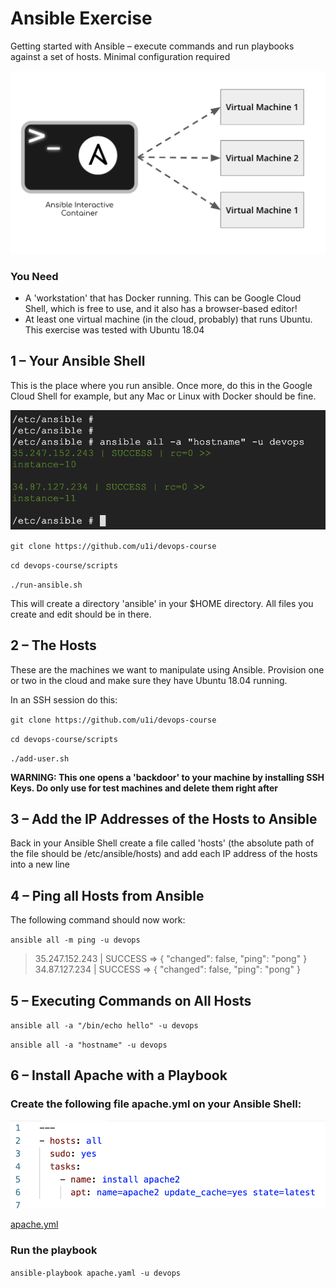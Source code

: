 # Ansible Exercise

Getting started with Ansible – execute commands and run playbooks against a set of hosts. Minimal configuration required

![](./exercise.png)

### You Need

* A 'workstation' that has Docker running. This can be Google Cloud Shell, which is free to use, and it also has a browser-based editor!
* At least one virtual machine (in the cloud, probably) that runs Ubuntu. This exercise was tested with Ubuntu 18.04

## 1 – Your Ansible Shell

This is the place where you run ansible. Once more, do this in the Google Cloud Shell for example, but any Mac or Linux with Docker should be fine.

![](./shell.png)

`git clone https://github.com/u1i/devops-course`

`cd devops-course/scripts`

`./run-ansible.sh`

This will create a directory 'ansible' in your $HOME directory. All files you create and edit should be in there.

## 2 – The Hosts

These are the machines we want to manipulate using Ansible. Provision one or two in the cloud and make sure they have Ubuntu 18.04 running.

In an SSH session do this:

`git clone https://github.com/u1i/devops-course`

`cd devops-course/scripts`

`./add-user.sh`

**WARNING: This one opens a 'backdoor' to your machine by installing SSH Keys. Do only use for test machines and delete them right after**

## 3 – Add the IP Addresses of the Hosts to Ansible

Back in your Ansible Shell create a file called 'hosts' (the absolute path of the file should be /etc/ansible/hosts) and add each IP address of the hosts into a new line

## 4 – Ping all Hosts from Ansible

The following command should now work:

`ansible all -m ping -u devops`

> 35.247.152.243 | SUCCESS => {
    "changed": false, 
    "ping": "pong"
}
34.87.127.234 | SUCCESS => {
    "changed": false, 
    "ping": "pong"
}

## 5 – Executing Commands on All Hosts

`ansible all -a "/bin/echo hello" -u devops`

`ansible all -a "hostname" -u devops`

## 6 – Install Apache with a Playbook

### Create the following file apache.yml on your Ansible Shell:

![](./apache.png)

[apache.yml](./apache.yml)

### Run the playbook

`ansible-playbook apache.yaml -u devops`
